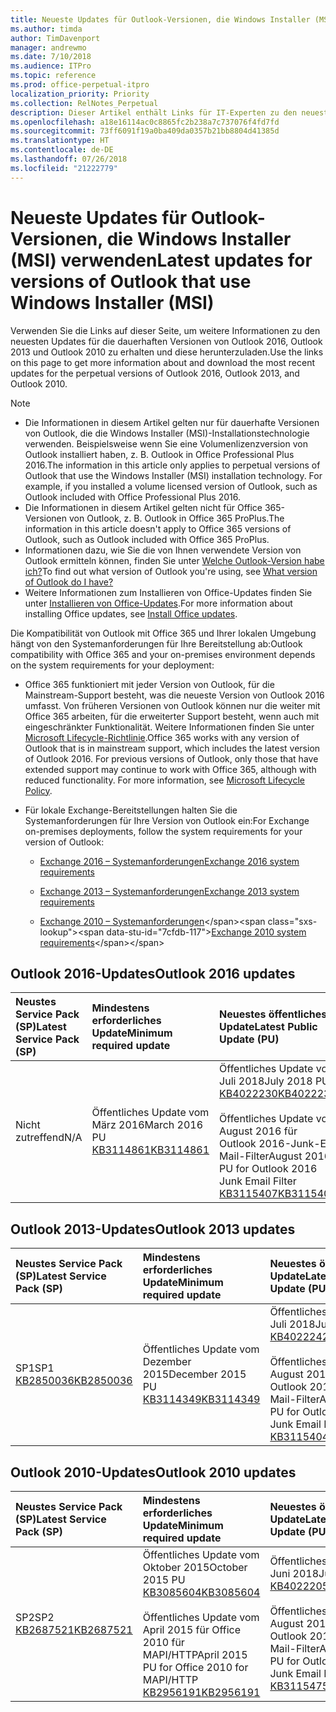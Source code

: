 ```yaml
---
title: Neueste Updates für Outlook-Versionen, die Windows Installer (MSI) verwenden
ms.author: timda
author: TimDavenport
manager: andrewmo
ms.date: 7/10/2018
ms.audience: ITPro
ms.topic: reference
ms.prod: office-perpetual-itpro
localization_priority: Priority
ms.collection: RelNotes_Perpetual
description: Dieser Artikel enthält Links für IT-Experten zu den neuesten Updateinformationen für dauerhafte Versionen von Outlook 2016, Outlook 2013 und Outlook 2010
ms.openlocfilehash: a18e16114ac0c8865fc2b238a7c737076f4fd7fd
ms.sourcegitcommit: 73ff6091f19a0ba409da0357b21bb8804d41385d
ms.translationtype: HT
ms.contentlocale: de-DE
ms.lasthandoff: 07/26/2018
ms.locfileid: "21222779"
---
```

# <a name="latest-updates-for-versions-of-outlook-that-use-windows-installer-msi"></a><span data-ttu-id="7cfdb-103">Neueste Updates für Outlook-Versionen, die Windows Installer (MSI) verwenden</span><span class="sxs-lookup"><span data-stu-id="7cfdb-103">Latest updates for versions of Outlook that use Windows Installer (MSI)</span></span>

<span data-ttu-id="7cfdb-104">Verwenden Sie die Links auf dieser Seite, um weitere Informationen zu den neuesten Updates für die dauerhaften Versionen von Outlook 2016, Outlook 2013 und Outlook 2010 zu erhalten und diese herunterzuladen.</span><span class="sxs-lookup"><span data-stu-id="7cfdb-104">Use the links on this page to get more information about and download the most recent updates for the perpetual versions of Outlook 2016, Outlook 2013, and Outlook 2010.</span></span>
  
> [!NOTE]
> - <span data-ttu-id="7cfdb-p101">Die Informationen in diesem Artikel gelten nur für dauerhafte Versionen von Outlook, die die Windows Installer (MSI)-Installationstechnologie verwenden. Beispielsweise wenn Sie eine Volumenlizenzversion von Outlook installiert haben, z. B. Outlook in Office Professional Plus 2016.</span><span class="sxs-lookup"><span data-stu-id="7cfdb-p101">The information in this article only applies to perpetual versions of Outlook that use the Windows Installer (MSI) installation technology. For example, if you installed a volume licensed version of Outlook, such as Outlook included with Office Professional Plus 2016.</span></span>
> - <span data-ttu-id="7cfdb-107">Die Informationen in diesem Artikel gelten nicht für Office 365-Versionen von Outlook, z. B. Outlook in Office 365 ProPlus.</span><span class="sxs-lookup"><span data-stu-id="7cfdb-107">The information in this article doesn't apply to Office 365 versions of Outlook, such as Outlook included with Office 365 ProPlus.</span></span>
> - <span data-ttu-id="7cfdb-108">Informationen dazu, wie Sie die von Ihnen verwendete Version von Outlook ermitteln können, finden Sie unter [Welche Outlook-Version habe ich?](https://support.office.com/article/b3a9568c-edb5-42b9-9825-d48d82b2257c)</span><span class="sxs-lookup"><span data-stu-id="7cfdb-108">To find out what version of Outlook you're using, see [What version of Outlook do I have?](https://support.office.com/article/b3a9568c-edb5-42b9-9825-d48d82b2257c)</span></span>
> - <span data-ttu-id="7cfdb-109">Weitere Informationen zum Installieren von Office-Updates finden Sie unter [Installieren von Office-Updates](https://support.office.com/article/2ab296f3-7f03-43a2-8e50-46de917611c5).</span><span class="sxs-lookup"><span data-stu-id="7cfdb-109">For more information about installing Office updates, see [Install Office updates](https://support.office.com/article/2ab296f3-7f03-43a2-8e50-46de917611c5).</span></span> 
  
<span data-ttu-id="7cfdb-110">Die Kompatibilität von Outlook mit Office 365 und Ihrer lokalen Umgebung hängt von den Systemanforderungen für Ihre Bereitstellung ab:</span><span class="sxs-lookup"><span data-stu-id="7cfdb-110">Outlook compatibility with Office 365 and your on-premises environment depends on the system requirements for your deployment:</span></span>
  
- <span data-ttu-id="7cfdb-p102">Office 365 funktioniert mit jeder Version von Outlook, für die Mainstream-Support besteht, was die neueste Version von Outlook 2016 umfasst. Von früheren Versionen von Outlook können nur die weiter mit Office 365 arbeiten, für die erweiterter Support besteht, wenn auch mit eingeschränkter Funktionalität. Weitere Informationen finden Sie unter [Microsoft Lifecycle-Richtlinie](https://support.microsoft.com/lifecycle).</span><span class="sxs-lookup"><span data-stu-id="7cfdb-p102">Office 365 works with any version of Outlook that is in mainstream support, which includes the latest version of Outlook 2016. For previous versions of Outlook, only those that have extended support may continue to work with Office 365, although with reduced functionality. For more information, see [Microsoft Lifecycle Policy](https://support.microsoft.com/lifecycle).</span></span>
    
- <span data-ttu-id="7cfdb-114">Für lokale Exchange-Bereitstellungen halten Sie die Systemanforderungen für Ihre Version von Outlook ein:</span><span class="sxs-lookup"><span data-stu-id="7cfdb-114">For Exchange on-premises deployments, follow the system requirements for your version of Outlook:</span></span>
    
  - [<span data-ttu-id="7cfdb-115">Exchange 2016 – Systemanforderungen</span><span class="sxs-lookup"><span data-stu-id="7cfdb-115">Exchange 2016 system requirements</span></span>](https://docs.microsoft.com/Exchange/plan-and-deploy/system-requirements)
    
  - [<span data-ttu-id="7cfdb-116">Exchange 2013 – Systemanforderungen</span><span class="sxs-lookup"><span data-stu-id="7cfdb-116">Exchange 2013 system requirements</span></span>](https://technet.microsoft.com/de-DE/library/aa996719%28v=exchg.150%29.aspx)
    
  - <span data-ttu-id="7cfdb-117">[Exchange 2010 – Systemanforderungen](https://docs.microsoft.com/previous-versions/office/exchange-server-2010/aa996719(v=exchg.141))</span><span class="sxs-lookup"><span data-stu-id="7cfdb-117">[Exchange 2010 system requirements](https://docs.microsoft.com/previous-versions/office/exchange-server-2010/aa996719(v=exchg.141))</span></span>

   
## <a name="outlook-2016-updates"></a><span data-ttu-id="7cfdb-118">Outlook 2016-Updates</span><span class="sxs-lookup"><span data-stu-id="7cfdb-118">Outlook 2016 updates</span></span>

|<span data-ttu-id="7cfdb-119">**Neustes Service Pack (SP)**</span><span class="sxs-lookup"><span data-stu-id="7cfdb-119">**Latest Service Pack (SP)**</span></span>|<span data-ttu-id="7cfdb-120">**Mindestens erforderliches Update**</span><span class="sxs-lookup"><span data-stu-id="7cfdb-120">**Minimum required update**</span></span>|<span data-ttu-id="7cfdb-121">**Neuestes öffentliches Update**</span><span class="sxs-lookup"><span data-stu-id="7cfdb-121">**Latest Public Update (PU)**</span></span>|
|:-----|:-----|:-----|
|<span data-ttu-id="7cfdb-122">Nicht zutreffend</span><span class="sxs-lookup"><span data-stu-id="7cfdb-122">N/A</span></span>  <br/> |<span data-ttu-id="7cfdb-123">Öffentliches Update vom März 2016</span><span class="sxs-lookup"><span data-stu-id="7cfdb-123">March 2016 PU</span></span> <br/>[<span data-ttu-id="7cfdb-124">KB3114861</span><span class="sxs-lookup"><span data-stu-id="7cfdb-124">KB3114861</span></span>](https://support.microsoft.com/help/3114861) <br/> |<span data-ttu-id="7cfdb-125">Öffentliches Update vom Juli 2018</span><span class="sxs-lookup"><span data-stu-id="7cfdb-125">July 2018 PU</span></span> <br/>[<span data-ttu-id="7cfdb-126">KB4022230</span><span class="sxs-lookup"><span data-stu-id="7cfdb-126">KB4022230</span></span>](https://support.microsoft.com/de-DE/help/4022230) <br/><br/> <span data-ttu-id="7cfdb-127">Öffentliches Update vom August 2016 für Outlook 2016-Junk-E-Mail-Filter</span><span class="sxs-lookup"><span data-stu-id="7cfdb-127">August 2016 PU for Outlook 2016 Junk Email Filter</span></span>  <br/>[<span data-ttu-id="7cfdb-128">KB3115407</span><span class="sxs-lookup"><span data-stu-id="7cfdb-128">KB3115407</span></span>](https://support.microsoft.com/help/3115407) <br/> |
   
## <a name="outlook-2013-updates"></a><span data-ttu-id="7cfdb-129">Outlook 2013-Updates</span><span class="sxs-lookup"><span data-stu-id="7cfdb-129">Outlook 2013 updates</span></span>

|<span data-ttu-id="7cfdb-130">**Neustes Service Pack (SP)**</span><span class="sxs-lookup"><span data-stu-id="7cfdb-130">**Latest Service Pack (SP)**</span></span>|<span data-ttu-id="7cfdb-131">**Mindestens erforderliches Update**</span><span class="sxs-lookup"><span data-stu-id="7cfdb-131">**Minimum required update**</span></span>|<span data-ttu-id="7cfdb-132">**Neuestes öffentliches Update**</span><span class="sxs-lookup"><span data-stu-id="7cfdb-132">**Latest Public Update (PU)**</span></span>|
|:-----|:-----|:-----|
|<span data-ttu-id="7cfdb-133">SP1</span><span class="sxs-lookup"><span data-stu-id="7cfdb-133">SP1</span></span>  <br/>[<span data-ttu-id="7cfdb-134">KB2850036</span><span class="sxs-lookup"><span data-stu-id="7cfdb-134">KB2850036</span></span>](https://go.microsoft.com/fwlink/p/?LinkId=512538) <br/> |<span data-ttu-id="7cfdb-135">Öffentliches Update vom Dezember 2015</span><span class="sxs-lookup"><span data-stu-id="7cfdb-135">December 2015 PU</span></span> <br/>[<span data-ttu-id="7cfdb-136">KB3114349</span><span class="sxs-lookup"><span data-stu-id="7cfdb-136">KB3114349</span></span>](https://support.microsoft.com/kb/3114349) <br/> |<span data-ttu-id="7cfdb-137">Öffentliches Update vom Juli 2018</span><span class="sxs-lookup"><span data-stu-id="7cfdb-137">July 2018 PU</span></span> <br/>[<span data-ttu-id="7cfdb-138">KB4022242</span><span class="sxs-lookup"><span data-stu-id="7cfdb-138">KB4022242</span></span>](https://support.microsoft.com/de-DE/help/4022242) <br/><br/>  <span data-ttu-id="7cfdb-139">Öffentliches Update vom August 2016 für Outlook 2013-Junk-E-Mail-Filter</span><span class="sxs-lookup"><span data-stu-id="7cfdb-139">August 2016 PU for Outlook 2013 Junk Email Filter</span></span> <br/> [<span data-ttu-id="7cfdb-140">KB3115404</span><span class="sxs-lookup"><span data-stu-id="7cfdb-140">KB3115404</span></span>](https://support.microsoft.com/kb/3115404) <br/> |
   
## <a name="outlook-2010-updates"></a><span data-ttu-id="7cfdb-141">Outlook 2010-Updates</span><span class="sxs-lookup"><span data-stu-id="7cfdb-141">Outlook 2010 updates</span></span>

|<span data-ttu-id="7cfdb-142">**Neustes Service Pack (SP)**</span><span class="sxs-lookup"><span data-stu-id="7cfdb-142">**Latest Service Pack (SP)**</span></span>|<span data-ttu-id="7cfdb-143">**Mindestens erforderliches Update**</span><span class="sxs-lookup"><span data-stu-id="7cfdb-143">**Minimum required update**</span></span>|<span data-ttu-id="7cfdb-144">**Neuestes öffentliches Update**</span><span class="sxs-lookup"><span data-stu-id="7cfdb-144">**Latest Public Update (PU)**</span></span>|
|:-----|:-----|:-----|
|<span data-ttu-id="7cfdb-145">SP2</span><span class="sxs-lookup"><span data-stu-id="7cfdb-145">SP2</span></span> <br/>[<span data-ttu-id="7cfdb-146">KB2687521</span><span class="sxs-lookup"><span data-stu-id="7cfdb-146">KB2687521</span></span>](https://go.microsoft.com/fwlink/p/?LinkId=512542) <br/> |<span data-ttu-id="7cfdb-147">Öffentliches Update vom Oktober 2015</span><span class="sxs-lookup"><span data-stu-id="7cfdb-147">October 2015 PU</span></span> <br/> [<span data-ttu-id="7cfdb-148">KB3085604</span><span class="sxs-lookup"><span data-stu-id="7cfdb-148">KB3085604</span></span>](https://support.microsoft.com/kb/3085604) <br/><br/>  <span data-ttu-id="7cfdb-149">Öffentliches Update vom April 2015 für Office 2010 für MAPI/HTTP</span><span class="sxs-lookup"><span data-stu-id="7cfdb-149">April 2015 PU for Office 2010 for MAPI/HTTP</span></span> <br/> [<span data-ttu-id="7cfdb-150">KB2956191</span><span class="sxs-lookup"><span data-stu-id="7cfdb-150">KB2956191</span></span>](https://support.microsoft.com/de-DE/help/2956191/april-14-2015-update-for-office-2010-kb2956191) <br/> |<span data-ttu-id="7cfdb-151">Öffentliches Update vom Juni 2018</span><span class="sxs-lookup"><span data-stu-id="7cfdb-151">June 2018 PU</span></span> <br/>[<span data-ttu-id="7cfdb-152">KB4022205</span><span class="sxs-lookup"><span data-stu-id="7cfdb-152">KB4022205</span></span>](https://support.microsoft.com/de-DE/help/4022205) <br/><br/>  <span data-ttu-id="7cfdb-153">Öffentliches Update vom August 2016 für Outlook 2010-Junk-E-Mail-Filter</span><span class="sxs-lookup"><span data-stu-id="7cfdb-153">August 2016 PU for Outlook 2010 Junk Email Filter</span></span> <br/> [<span data-ttu-id="7cfdb-154">KB3115475</span><span class="sxs-lookup"><span data-stu-id="7cfdb-154">KB3115475</span></span>](https://support.microsoft.com/kb/3115475) <br/> |
   

